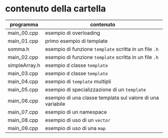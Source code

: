 # contenuto della cartella

   | programma | contenuto |
   | -------------| -------------|
   | main_00.cpp   | esempio di overloading |
   | main_01.cpp   | primo esempio di template |
   | somma.h       | esempio di funzione ```template``` scritta in un file ```.h``` |
   | main_02.cpp   | esempio di funzione ```template``` scritta in un file ```.h``` |
   | simpleArray.h | esempio d classe ```template``` | 
   | main_03.cpp   | esempio d classe ```template``` |
   | main_04.cpp   | esempio di ```template``` multipli |
   | main_05.cpp   | esempio di specializzazione di un ```template``` |
   | main_06.cpp   | esempio di una classe templata sul valore di una variabile |
   | main_07.cpp   | esempio di un namespace |
   | main_08.cpp   | esempio di uso di un ```vector``` |
   | main_09.cpp   | esempio di uso di una ```map``` |
